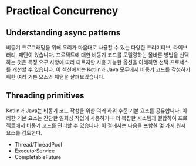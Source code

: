# Practical Concurrency

## Understanding async patterns

비동기 프로그래밍을 위해 우리가 마음대로 사용할 수 있는 다양한 프리미티브, 라이브러리, 패턴이 있습니다. 프로젝트에 대한 비동기 코드를 모델링하는 올바른 방법을 선택하는 것은 특정 요구 사항에 따라 다르지만 사용 가능한 옵션을 이해하면 선택 프로세스를 개선할 수 있습니다. 이 섹션에서는 Kotlin과 Java 모두에서 비동기 코드를 작성하기 위한 여러 기본 요소와 패턴을 살펴보겠습니다.

## Threading primitives

Kotlin과 Java는 비동기 코드 작성을 위한 여러 하위 수준 기본 요소를 공유합니다. 이러한 기본 요소는 간단한 일회성 작업에 사용하거나 더 복잡한 시스템과 결합하여 프로젝트에서 비동기 코드를 관리할 수 있습니다. 이 절에서는 다음을 포함한 몇 가지 원시 요소를 검토한다.

- Thread/ThreadPool
- ExecutorService
- CompletableFuture
